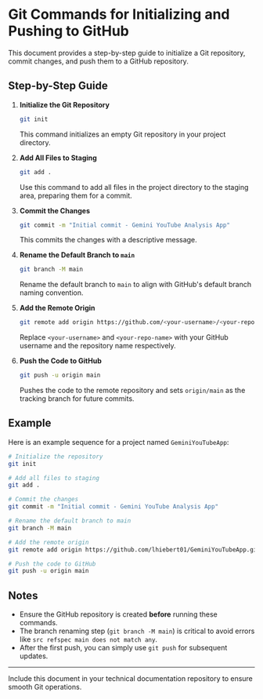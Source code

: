 # Git Commands for Initializing and Pushing to GitHub

This document provides a step-by-step guide to initialize a Git repository, commit changes, and push them to a GitHub repository.

## Step-by-Step Guide

1. **Initialize the Git Repository**
   ```bash
   git init
   ```
   This command initializes an empty Git repository in your project directory.

2. **Add All Files to Staging**
   ```bash
   git add .
   ```
   Use this command to add all files in the project directory to the staging area, preparing them for a commit.

3. **Commit the Changes**
   ```bash
   git commit -m "Initial commit - Gemini YouTube Analysis App"
   ```
   This commits the changes with a descriptive message.

4. **Rename the Default Branch to `main`**
   ```bash
   git branch -M main
   ```
   Rename the default branch to `main` to align with GitHub's default branch naming convention.

5. **Add the Remote Origin**
   ```bash
   git remote add origin https://github.com/<your-username>/<your-repo-name>.git
   ```
   Replace `<your-username>` and `<your-repo-name>` with your GitHub username and the repository name respectively.

6. **Push the Code to GitHub**
   ```bash
   git push -u origin main
   ```
   Pushes the code to the remote repository and sets `origin/main` as the tracking branch for future commits.

## Example

Here is an example sequence for a project named `GeminiYouTubeApp`:

```bash
# Initialize the repository
git init

# Add all files to staging
git add .

# Commit the changes
git commit -m "Initial commit - Gemini YouTube Analysis App"

# Rename the default branch to main
git branch -M main

# Add the remote origin
git remote add origin https://github.com/lhiebert01/GeminiYouTubeApp.git

# Push the code to GitHub
git push -u origin main
```

## Notes

- Ensure the GitHub repository is created **before** running these commands.
- The branch renaming step (`git branch -M main`) is critical to avoid errors like `src refspec main does not match any`.
- After the first push, you can simply use `git push` for subsequent updates.

---

Include this document in your technical documentation repository to ensure smooth Git operations.
